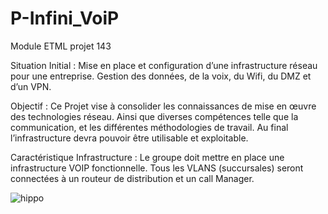 <!--START_SECTION:waka-->
<!--END_SECTION:waka-->
# P-Infini_VoiP
Module ETML projet 143

Situation Initial :
Mise en place et configuration d’une infrastructure réseau pour une entreprise. Gestion des données, de la voix, du Wifi, du DMZ et d’un VPN.

Objectif : 
Ce Projet vise à consolider les connaissances de mise en œuvre des technologies réseau. Ainsi que diverses compétences telle que la communication, et les différentes méthodologies de travail. Au final l’infrastructure devra pouvoir être utilisable et exploitable.



Caractéristique Infrastructure :
Le groupe doit mettre en place une infrastructure VOIP fonctionnelle. Tous les VLANS (succursales) seront connectées à un routeur de distribution et un call Manager. 

![hippo](https://media.giphy.com/media/l41YvpiA9uMWw5AMU/giphy.gif)
